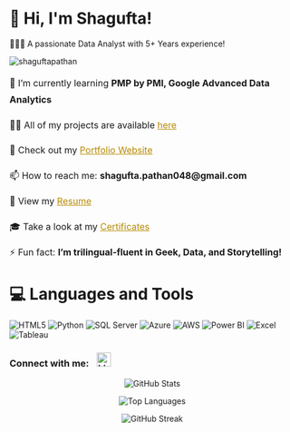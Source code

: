 

# 🫡 Hi, I'm Shagufta!
👩🏻‍💻 A passionate Data Analyst with 5+ Years experience!<br/>

<p align="left"> <img src="https://komarev.com/ghpvc/?username=shaguftapathan&label=Profile%20views&color=0e75b6&style=flat" alt="shaguftapathan" /> </p>

<div style="line-height: 1.8; font-size: 1rem;">

  <p>🌱 I’m currently learning <strong>PMP by PMI, Google Advanced Data Analytics</strong></p>

  <p>👨‍💻 All of my projects are available <a href="https://shaguftapathan.github.io/Data_Analytics_All_Projects/" style="color: #b58900;" target="_blank">here</a></p>

  <p>📝 Check out my <a href="https://shaguftapathan.github.io/Portfolio_Website/" style="color: #b58900;" target="_blank">Portfolio Website</a></p>

  <p>📫 How to reach me: <strong>shagufta.pathan048@gmail.com</strong></p>

  <p>📄 View my <a href="https://shaguftapathan.github.io/Portfolio_Website/Shagufta_Pathan_CV_Data_Analyst.pdf" style="color: #b58900;" target="_blank">Resume</a></p>

  <p>🎓 Take a look at my <a href="https://shaguftapathan.github.io/Certifications/" style="color: #b58900;" target="_blank">Certificates</a></p>

  <p>⚡ Fun fact: <strong>I’m trilingual-fluent in Geek, Data, and Storytelling!</strong></p>

</div>


# 💻 Languages and Tools
<!-- Badges from https://github.com/Ileriayo/markdown-badges -->
![HTML5](https://img.shields.io/badge/html5-%23E34F26.svg?style=for-the-badge&logo=html5&logoColor=white)
![Python](https://img.shields.io/badge/python-3670A0?style=for-the-badge&logo=python&logoColor=ffdd54)
![SQL Server](https://img.shields.io/badge/SQL%20Server-CC2927?style=for-the-badge&logo=microsoftsqlserver&logoColor=white)
![Azure](https://img.shields.io/badge/Azure-0078D4?style=for-the-badge&logo=microsoftazure&logoColor=white)
![AWS](https://img.shields.io/badge/AWS-232F3E?style=for-the-badge&logo=amazonaws&logoColor=white)
![Power BI](https://img.shields.io/badge/Power%20BI-F2C811?style=for-the-badge&logo=powerbi&logoColor=black)
![Excel](https://img.shields.io/badge/Excel-217346?style=for-the-badge&logo=microsoftexcel&logoColor=white)
![Tableau](https://img.shields.io/badge/Tableau-E97627?style=for-the-badge&logo=tableau&logoColor=white)




<h3 align="left">
  Connect with me:
  <a href="https://www.linkedin.com/in/shagufta-pathan-sp48/" target="_blank" style="margin-left: 10px;">
    <img src="https://cdn.jsdelivr.net/gh/devicons/devicon/icons/linkedin/linkedin-original.svg" alt="LinkedIn" height="25" width="25" />
  </a>
</h3>



<!-- GitHub Profile Stats -->
<p align="center">
  <img src="https://github-readme-stats.vercel.app/api?username=shaguftapathan&theme=radical&show_icons=true&locale=en&count_private=true&include_all_commits=true" alt="GitHub Stats" />
</p>

<!-- Top Languages -->
<p align="center">
  <img src="https://github-readme-stats.vercel.app/api/top-langs?username=shaguftapathan&show_icons=true&locale=en&layout=compact&theme=radical" alt="Top Languages" />
</p>

<!-- GitHub Streak Stats -->
<p align="center">
  <img src="https://github-readme-streak-stats.herokuapp.com/?user=shaguftapathan&theme=radical" alt="GitHub Streak" />
</p>



